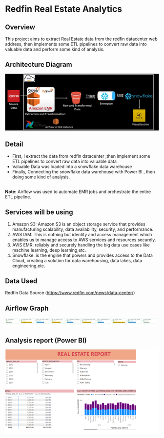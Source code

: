 # Redfin Real Estate Analytics
 
## Overview
This project aims to extract Real Estate data from the redfin datacenter web address, then implements some ETL pipelines to convert raw data into valuable data and perform some kind of analysis. <br>

## Architecture Diagram
<img src="images/architecture.png">

## Detail
- First, I extract the data from redfin datacenter ;then implement some ETL pipelines to convert raw data into valuable data
- Valuable Data was loaded into a snowflake data warehouse
- Finally, Connecting the snowflake data warehouse with Power BI , then doing some kind of analysis.
<br>
  <b>Note:</b> Airflow was used to automate EMR jobs and orchestrate the entire ETL pipeline.

## Services will be using
1. Amazon S3: Amazon S3 is an object storage service that provides manufacturing scalability, data availability, security, and performance.
2. AWS IAM: This is nothing but identity and access management which enables us to manage access to AWS services and resources securely.
3. AWS EMR: reliably and securely handling the big data use cases like machine learning, deep learning,etc.
4. Snowflake: is the engine that powers and provides access to the Data Cloud, creating a solution for data warehousing, data lakes, data engineering,etc.
## Data Used
Redfin Data Source (https://www.redfin.com/news/data-center/)

## Airflow Graph
<img src="images/pipeline_.png">

## Analysis report (Power BI)
<img src="images/report.png">


